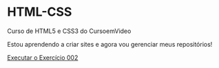 # HTML-CSS
Curso de HTML5 e CSS3 do CursoemVideo

Estou aprendendo a criar sites e agora vou gerenciar meus repositórios!

<a href="https://hudson-matias.github.io/HTML-CSS/Exercicios/HTML-Modulo-1/Ex002/">Executar o Exercício 002</a>